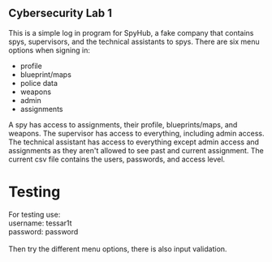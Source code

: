 ## Cybersecurity Lab 1

This is a simple log in program for SpyHub, a fake company that contains spys, supervisors, and the technical assistants to spys. There are six menu options when signing in:
* profile
* blueprint/maps
* police data
* weapons
* admin
* assignments

A spy has access to assignments, their profile, blueprints/maps, and weapons. The supervisor has access to everything, including admin access. The technical assistant has access to everything except admin access and assignments as they aren't allowed to see past and current assignment. The current csv file contains the users, passwords, and access level.

# Testing
For testing use: <br>
username: tessar1t <br>
password: password
<br> <br>
Then try the different menu options, there is also input validation.
